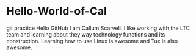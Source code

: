 # Hello-World-of-Cal
git practice
Hello GitHub I am Callum Scarvell. I like working with the LTC team and learning about they way technology functions and its construction. Learning how to use Linux is awesome and Tux is also awesome. 
